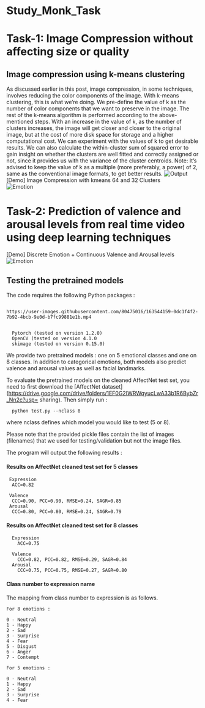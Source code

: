 # Study_Monk_Task
# Task-1: Image Compression without affecting size or quality
## Image compression using k-means clustering
As discussed earlier in this post, image compression, in some techniques, involves reducing the color components of the image. With k-means clustering, this is what we’re doing.
We pre-define the value of k as the number of color components that we want to preserve in the image. The rest of the k-means algorithm is performed according to the above-mentioned steps.
With an increase in the value of k, as the number of clusters increases, the image will get closer and closer to the original image, but at the cost of more disk space for storage and a higher computational cost. We can experiment with the values of k to get desirable results.
We can also calculate the within-cluster sum of squared error to gain insight on whether the clusters are well fitted and correctly assigned or not, since it provides us with the variance of the cluster centroids.
Note: It’s advised to keep the value of k as a multiple (more preferably, a power) of 2, same as the conventional image formats, to get better results.
![Output](https://user-images.githubusercontent.com/80475016/163541668-8400e408-4052-4d92-b616-a175ce456ca8.png)
[Demo] Image Compression with kmeans 64 and 32 Clusters  
<img src='Image_Compressor/demo_working.gif' title='Emotion' style='max-width:600px'></img>  

# Task-2: Prediction of valence and arousal levels from real time video using deep learning techniques
[Demo] Discrete Emotion + Continuous Valence and Arousal levels     
<img src='Emotion_detection/demo_working.gif' title='Emotion' style='max-width:600px'></img>   

## Testing the pretrained models

The code requires the following Python packages : 

```

https://user-images.githubusercontent.com/80475016/163544159-0dc1f4f2-7b92-4bcb-9e0d-b7fc99881e1b.mp4


  Pytorch (tested on version 1.2.0)
  OpenCV (tested on version 4.1.0
  skimage (tested on version 0.15.0)
```

We provide two pretrained models : one on 5 emotional classes and one on 8 classes. In addition to categorical emotions, both models also predict valence and arousal values as well as facial landmarks.

To evaluate the pretrained models on the cleaned AffectNet test set, you need to first download the [AffectNet dataset](https://drive.google.com/drive/folders/1EF0G2IWRWqyucLwA33b1R6BybZr_Nn2c?usp= sharing). Then simply run : 

```
  python test.py --nclass 8
```

where nclass defines which model you would like to test (5 or 8).

Please note that the provided pickle files contain the list of images (filenames) that we used for testing/validation but not the image files.

The program will output the following results :

#### Results on AffectNet cleaned test set for 5 classes


```
 Expression
  ACC=0.82

 Valence
  CCC=0.90, PCC=0.90, RMSE=0.24, SAGR=0.85
 Arousal
  CCC=0.80, PCC=0.80, RMSE=0.24, SAGR=0.79
```

#### Results on AffectNet cleaned test set for 8 classes

```
  Expression
    ACC=0.75

  Valence
    CCC=0.82, PCC=0.82, RMSE=0.29, SAGR=0.84
  Arousal
    CCC=0.75, PCC=0.75, RMSE=0.27, SAGR=0.80
```

#### Class number to expression name

The mapping from class number to expression is as follows.

```
For 8 emotions :

0 - Neutral
1 - Happy
2 - Sad
3 - Surprise
4 - Fear
5 - Disgust
6 - Anger
7 - Contempt
```

```
For 5 emotions :

0 - Neutral
1 - Happy
2 - Sad
3 - Surprise
4 - Fear
```
